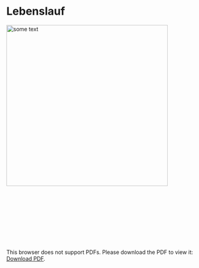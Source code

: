 # Lebenslauf
<img src="https://github.com/silvioschwarz/Lebenslauf/blob/master/LebenslaufGER.pdf" alt="some text"  width="420" height="420">


<object data="https://github.com/silvioschwarz/Lebenslauf/blob/master/LebenslaufGER.pdf" type="application/pdf" width="700px" height="700px">
    <embed src="https://github.com/silvioschwarz/Lebenslauf/blob/master/LebenslaufGER.pdf">
        <p>This browser does not support PDFs. Please download the PDF to view it: <a href="https://github.com/silvioschwarz/Lebenslauf/blob/master/LebenslaufGER.pdf">Download PDF</a>.</p>
    </embed>
</object>
